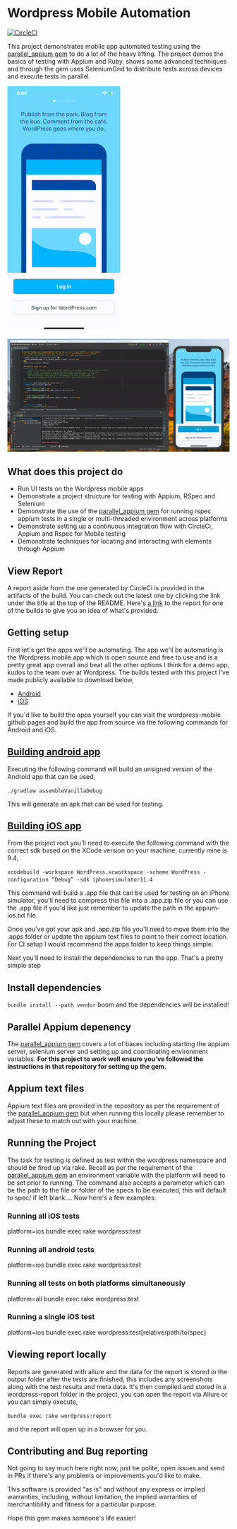 # Wordpress Mobile Automation

[//]: # (Image References)
[automationgif]: ./readme/automation_sample.gif
[automationgif1]: ./readme/automation_sample1.gif

[![CircleCI](https://circleci.com/gh/JavonDavis/Wordpress-Open-Source-Automation-Ruby/tree/master.svg?style=svg)](https://circleci.com/gh/JavonDavis/Wordpress-Open-Source-Automation-Ruby/tree/master)

This project demonstrates mobile app automated testing using the [parallel_appium gem](https://github.com/JavonDavis/parallel_appium) to do a lot of the heavy lifting. The 
project demos the basics of testing with Appium and Ruby, shows some advanced techniques and through the gem uses SeleniumGrid
to distribute tests across devices and execute tests in parallel.

![Automation Gif][automationgif]

![Automation Gif][automationgif1]

## What does this project do

* Run UI tests on the Wordpress mobile apps
* Demonstrate a project structure for testing with Appium, RSpec and Selenium
* Demonstrate the use of the [parallel_appium gem](https://github.com/JavonDavis/parallel_appium) for running rspec appium 
tests in a single or multi-threaded environment across platforms
* Demonstrate setting up a continuous integration flow with CircleCi, Appium and Rspec for Mobile testing
* Demonstrate techniques for locating and interacting with elements through Appium

## View Report 

A report aside from the one generated by CircleCi is provided in the artifacts of the build. You can check out the latest one 
by clicking the link under the title at the top of the README. 
Here's [a link](https://66-138766831-gh.circle-artifacts.com/0/wordpress/index.html) to the 
report for one of the builds to give you an idea of what's provided.

## Getting setup

First let's get the apps we'll be automating. 
The app we'll be automating is the Wordpress mobile app which is open source and free to use and is a pretty great app
 overall and beat all the other options I think for a demo app, kudos to the team over at Wordpress. The builds tested with this project I've made publicly available to download below,

* [Android](https://drive.google.com/file/d/1Hb2z7guNc8ch1o11mmuP5aioJ_Endal3/view?usp=sharing)
* [iOS](https://drive.google.com/file/d/18ODObtGuG3UYhgst-6h6ucn79_kYTxwD/view?usp=sharing)

If you'd like to build the apps yourself you can visit the wordpress-mobile github pages and build the app from source via the following commands
for Android and iOS. 


## [Building android app](https://github.com/wordpress-mobile/WordPress-Android) 

Executing the following command will build an unsigned version of the Android app that can be used, 

```./gradlew assembleVanillaDebug```

This will generate an apk that can be used for testing.


## [Building iOS app](https://github.com/wordpress-mobile/WordPress-iOS) 

From the project root you'll need to execute the following command with the correct sdk based on the XCode version on your machine, currently mine is 9.4,

```xcodebuild -workspace WordPress.xcworkspace -scheme WordPress -configuration “Debug” -sdk iphonesimulator11.4```

This command will build a .app file that can be used for testing on an iPhone simulator, you'll need to compress this file into a
.app.zip file or you can use the .app file if you'd like just remember to update the path in the appium-ios.txt file.


Once you've got your apk and .app.zip file you'll need to move them into the .apps folder or update the appium text
 files to point to their correct location. For CI setup I would recommend the apps folder to keep things simple.

Next you'll need to install the dependencies to run the app. That's a pretty simple step

## Install dependencies

```bundle install --path vendor``` boom and the dependencies will be installed!

## Parallel Appium depenency

The [parallel_appium gem](https://github.com/JavonDavis/parallel_appium) covers a lot of bases including starting 
the appium server, selenium server and setting up and coordinating environment variables. **For this project to work well
ensure you've followed the instructions in that repository for setting up the gem.**

## Appium text files

Appium text files are provided in the repository as per the requirement of the [parallel_appium gem](https://github.com/JavonDavis/parallel_appium)
but when running this locally please remember to adjust these to match out with your machine. 


## Running the Project

The task for testing is defined as test within the wordpress namespace and should be fired up via rake.
Recall as per the requirement of the  [parallel_appium gem](https://github.com/JavonDavis/parallel_appium) an environment
variable with the platform will need to be set prior to running. The command also accepts
a parameter which can be the path to the file or folder of the specs to be executed, this will default 
to spec/ if left blank.... Now here's a few examples: 

### Running all iOS tests

platform=ios bundle exec rake wordpress:test

### Running all android tests

platform=ios bundle exec rake wordpress:test

### Running all tests on both platforms simultaneously

platform=all bundle exec rake wordpress:test

### Running a single iOS test

platform=ios bundle exec rake wordpress:test[relative/path/to/spec]

## Viewing report locally

Reports are generated with allure and the data for the report is stored in the output folder after the tests are finished,
this includes any screenshots along with the test results and meta data. It's then compiled and stored in 
a wordpress-report folder in the project, you can open the report via Allure or you can simply execute,

```bundle exec rake wordpress:report```

and the report will open up in a browser for you. 


## Contributing and Bug reporting

Not going to say much here right now, just be polite, open issues and send in PRs if there's any 
problems or improvements you'd like to make.

This software is provided "as is" and without any express or implied warranties, including, without limitation, 
the implied warranties of merchantibility and fitness for a particular purpose.

Hope this gem makes someone's life easier!
